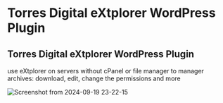 # Torres Digital eXtplorer WordPress Plugin
 ## Torres Digital eXtplorer WordPress Plugin 

use eXtplorer on servers without cPanel or file manager to manager archives: download, edit, change the permissions and more


![Screenshot from 2024-09-19 23-22-15](https://github.com/user-attachments/assets/3ebfd77d-75e9-4fc0-a4c7-d6547211dff2)



